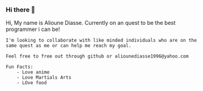 ### Hi there 👋

<!--
**Alioune96/Alioune96** is a ✨ _special_ ✨ repository because its `README.md` (this file) appears on your GitHub profile.

Here are some ideas to get you started:

- 🔭 I’m currently working on ...
- 🌱 I’m currently learning ...
- 👯 I’m looking to collaborate on ...
- 🤔 I’m looking for help with ...
- 💬 Ask me about ...
- 📫 How to reach me: ...
- 😄 Pronouns: ...
- ⚡ Fun fact: ...
-->

Hi, My name is Alioune Diasse. Currently on an quest to be the best programmer i can be!
    
    I'm looking to collaborate with like minded individuals who are on the same quest as me or can help me reach my goal.
    
    Feel free to free out through github or aliounediasse1996@yahoo.com

    Fun Facts:
        - Love anime
        - Love Martials Arts
        - LOve food 
